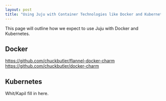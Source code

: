 ```yaml
---
layout: post
title: "Using Juju with Container Technologies like Docker and Kubernetes"
---
```


This page will outline how we expect to use Juju with Docker and Kubernetes.


## Docker

https://github.com/chuckbutler/flannel-docker-charm
https://github.com/chuckbutler/docker-charm

## Kubernetes 

Whit/Kapil fill in here.
